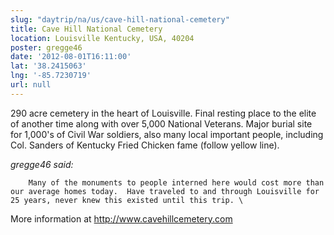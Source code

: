 ```yaml
---
slug: "daytrip/na/us/cave-hill-national-cemetery"
title: Cave Hill National Cemetery
location: Louisville Kentucky, USA, 40204
poster: gregge46
date: '2012-08-01T16:11:00'
lat: '38.2415063'
lng: '-85.7230719'
url: null
---
```


290 acre cemetery in the heart of Louisville.   Final resting place to the elite of another time along with over 5,000 National Veterans.  Major burial site for 1,000's of Civil War soldiers, also many local important people, including Col. Sanders of Kentucky Fried Chicken fame (follow yellow line).

<em>gregge46 said:</em>

        Many of the monuments to people interned here would cost more than our average homes today.  Have traveled to and through Louisville for 25 years, never knew this existed until this trip. \

More information at http://www.cavehillcemetery.com
